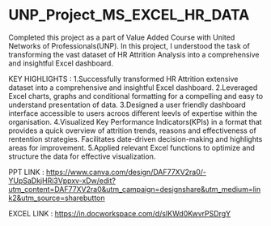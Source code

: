 # UNP_Project_MS_EXCEL_HR_DATA

Completed this project as a part of Value Added Course with United Networks of Professionals(UNP). In this project, I understood the task of transforming the vast dataset of HR Attrition Analysis into a comprehensive and insightful Excel dashboard.


KEY HIGHLIGHTS :
1.Successfully transformed HR Attrition extensive dataset into a comprehensive and insightful Excel dashboard.
2.Leveraged Excel charts, graphs and conditional formatting for a compelling and easy to understand presentation of data.
3.Designed a user friendly dashboard interface accessible to users acroos different leevls of expertise within the organisation.
4.Visualized Key Performance Indicators(KPIs) in a format that provides a quick overview of attrition trends, reasons and effectiveness of rentention strategies. Facilitates date-driven decision-making and highlights areas for improvement.
5.Applied relevant Excel functions to optimize and structure the data for effective visualization.

PPT LINK : https://www.canva.com/design/DAF77XV2ra0/-YUpSaDkjHRi3Vppxv-xDw/edit?utm_content=DAF77XV2ra0&utm_campaign=designshare&utm_medium=link2&utm_source=sharebutton

EXCEL LINK : https://in.docworkspace.com/d/sIKWd0KwvrPSDrgY
